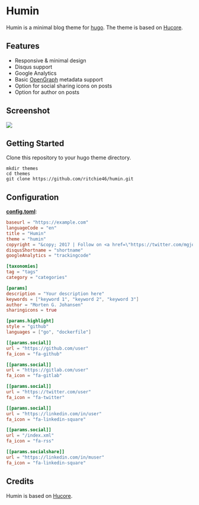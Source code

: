 # Humin

Humin is a minimal blog theme for [hugo](http://gohugo.io). The theme is based on [Hucore](https://github.com/mgjohansen/hucore).

## Features

* Responsive & minimal design
* Disqus support
* Google Analytics
* Basic [OpenGraph](http://ogp.me/) metadata support
* Option for social sharing icons on posts
* Option for author on posts

## Screenshot

![](https://raw.githubusercontent.com/ritchie46/humin/master/images/screenshot.jpg)


## Getting Started

Clone this repository to your hugo theme directory.

```
mkdir themes
cd themes
git clone https://github.com/ritchie46/humin.git
```

## Configuration

__[config.toml](https://github.com/mgjohansen/hucore/blob/master/exampleSite/config.toml)__:

```toml
baseurl = "https://example.com"
languageCode = "en"
title = "Humin"
theme = "humin"
copyright = "&copy; 2017 | Follow on <a href=\"https://twitter.com/mgjohansen\" target=\"_blank\">Twitter</a> | <a href=\"https://github.com/mgjohansen/hucore.git\" target=\"_blank\">Hucore theme</a> & <a href=\"http://gohugo.io\" target=\"_blank\">Hugo</a> ♥"
disqusShortname = "shortname"
googleAnalytics = "trackingcode"

[taxonomies]
tag = "tags"
category = "categories"

[params]
description = "Your description here"
keywords = ["keyword 1", "keyword 2", "keyword 3"]
author = "Morten G. Johansen"
sharingicons = true

[params.highlight]
style = "github"
languages = ["go", "dockerfile"]

[[params.social]]
url = "https://github.com/user"
fa_icon = "fa-github"

[[params.social]]
url = "https://gitlab.com/user"
fa_icon = "fa-gitlab"

[[params.social]]
url = "https://twitter.com/user"
fa_icon = "fa-twitter"

[[params.social]]
url = "https://linkedin.com/in/user"
fa_icon = "fa-linkedin-square"

[[params.social]]
url = "/index.xml"
fa_icon = "fa-rss"

[[params.socialshare]]
url = "https://linkedin.com/in/muser"
fa_icon = "fa-linkedin-square"
```

## Credits

Humin is based on [Hucore](https://github.com/mgjohansen/hucore). 
